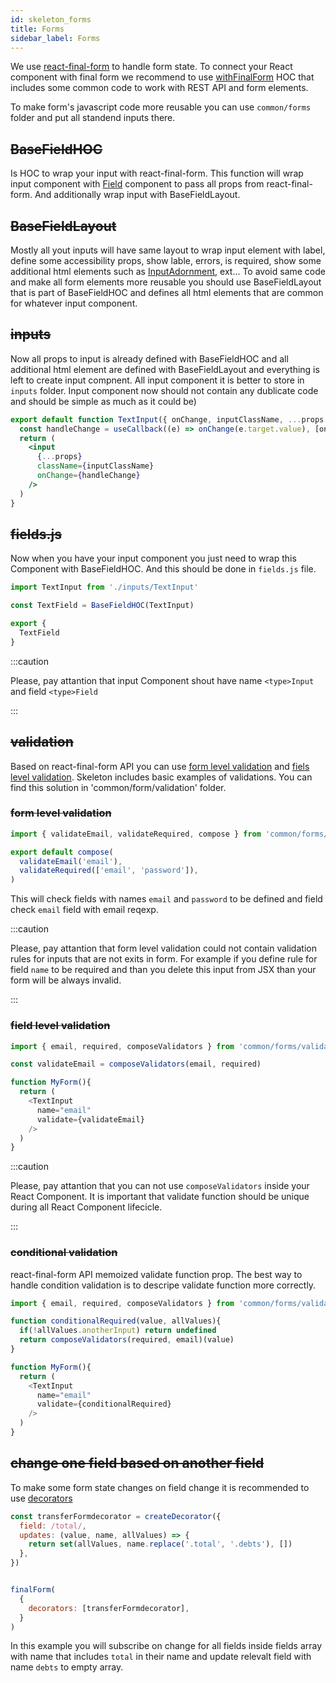 ```yaml
---
id: skeleton_forms
title: Forms
sidebar_label: Forms
---
```


We use [react-final-form](https://final-form.org/react) to handle form state. To connect your React component with final form we recommend to use [withFinalForm](/docs/resources/resource_withFinalForm) HOC that includes some common code to work with REST API and form elements.

To make form's javascript code more reusable you can use `common/forms` folder and put all standend inputs there.

## ~~BaseFieldHOC~~

Is HOC to wrap your input with react-final-form. This function will wrap input component with [Field](https://final-form.org/docs/react-final-form/api/Field) component to pass all props from react-final-form. And additionally wrap input with BaseFieldLayout. 

## ~~BaseFieldLayout~~

Mostly all yout inputs will have same layout to wrap input element with label, define some accessibility props, show lable, errors, is required, show some additional html elements such as [InputAdornment](https://material-ui.com/api/input-adornment/), ext... To avoid same code and make all form elements more reusable you should use BaseFieldLayout that is part of BaseFieldHOC and defines all html elements that are common for whatever input component.

## ~~inputs~~

Now all props to input is already defined with BaseFieldHOC and all additional html element are defined with BaseFieldLayout and everything is left to create input compnent. All input component it is better to store in `inputs` folder. Input component now should not contain any dublicate code and should be simple as much as it could be)


```jsx
export default function TextInput({ onChange, inputClassName, ...props }) {
  const handleChange = useCallback((e) => onChange(e.target.value), [onChange])
  return (
    <input
      {...props}
      className={inputClassName}
      onChange={handleChange}
    />
  )
}
```

## ~~fields.js~~

Now when you have your input component you just need to wrap this Component with BaseFieldHOC. And this should be done in `fields.js` file. 

```javascript
import TextInput from './inputs/TextInput'

const TextField = BaseFieldHOC(TextInput)

export {
  TextField
}
```

:::caution

Please, pay attantion that input Component shout have name `<type>Input` and field `<type>Field`

:::

## ~~validation~~

Based on react-final-form API you can use [form level validation](https://final-form.org/docs/react-final-form/examples/record-level-validation) and [fiels level validation](https://final-form.org/docs/react-final-form/examples/field-level-validation). Skeleton includes basic examples of validations. You can find this solution in 'common/form/validation' folder.

### ~~form level validation~~

```javascript
import { validateEmail, validateRequired, compose } from 'common/forms/validation'

export default compose(
  validateEmail('email'),
  validateRequired(['email', 'password']),
)
```

This will check fields with names `email` and `password` to be defined and field check `email` field with email reqexp.

:::caution

Please, pay attantion that form level validation could not contain validation rules for inputs that are not exits in form.
For example if you define rule for field `name` to be required and than you delete this input from JSX than your form will be always invalid.

:::

### ~~field level validation~~

```javascript
import { email, required, composeValidators } from 'common/forms/validation'

const validateEmail = composeValidators(email, required)

function MyForm(){
  return (
    <TextInput
      name="email"
      validate={validateEmail}
    />
  )
}
```

:::caution

Please, pay attantion that you can not use `composeValidators` inside your React Component. It is important that validate function should be unique during all React Component lifecicle.

:::

### ~~conditional validation~~

react-final-form API memoized validate function prop. The best way to handle condition validation is to descripe validate function more correctly.

```javascript
import { email, required, composeValidators } from 'common/forms/validation'

function conditionalRequired(value, allValues){
  if(!allValues.anotherInput) return undefined
  return composeValidators(required, email)(value)
}

function MyForm(){
  return (
    <TextInput
      name="email"
      validate={conditionalRequired}
    />
  )
}
```

## ~~change one field based on another field~~

To make some form state changes on field change it is recommended to use [decorators](https://final-form.org/docs/final-form/types/Decorator)

```javascript
const transferFormdecorator = createDecorator({
  field: /total/,
  updates: (value, name, allValues) => {
    return set(allValues, name.replace('.total', '.debts'), [])
  },
})


finalForm(
  {
    decorators: [transferFormdecorator],
  }
)
```

In this example you will subscribe on change for all fields inside fields array with name that includes `total` in their name and update relevalt field with name `debts` to empty array. 
